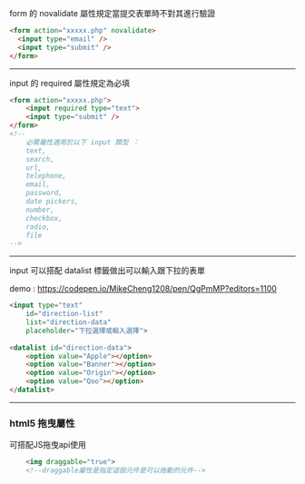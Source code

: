 form 的 novalidate 屬性規定當提交表單時不對其進行驗證
```html
<form action="xxxxx.php" novalidate>
  <input type="email" />
  <input type="submit" />
</form>
```
---
input 的 required 屬性規定為必填
```html
<form action="xxxxx.php">
    <input required type="text">
    <input type="submit" />
</form>
<!--
    必需屬性適用於以下 input 類型 ：
    text,
    search,
    url,
    telephone,
    email,
    password,
    date pickers,
    number,
    checkbox,
    radio,
    file
-->
```
---

input 可以搭配 datalist 標籤做出可以輸入跟下拉的表單

demo :  <https://codepen.io/MikeCheng1208/pen/QgPmMP?editors=1100>
```html
<input type="text" 
    id="direction-list"  
    list="direction-data"
    placeholder="下拉選擇或輸入選擇">
			
<datalist id="direction-data">
    <option value="Apple"></option>
    <option value="Banner"></option>
    <option value="Origin"></option>
    <option value="Qoo"></option>
</datalist>
```
---
### html5 拖曳屬性
可搭配JS拖曳api使用
```html
    <img draggable="true">
    <!--draggable屬性是指定這個元件是可以拖動的元件-->



```
